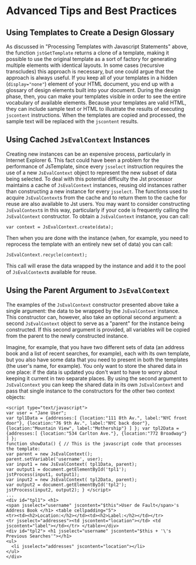 # Advanced Tips and Best Practices #

## Using Templates to Create a Design Glossary ##
As discussed in "Processing Templates with Javascript Statements" above, the function `jstGetTemplate` returns a clone of a template, making it possible to use the original template as a sort of factory for generating multiple elements with identical layouts. In some cases (recursive transcludes) this approach is necessary, but one could argue that the approach is always useful. If you keep all of your templates in a hidden (`display="none"`) element of your HTML document, you end up with a glossary of design elements built into your document. During the design phase, then, you can make your templates visible in order to see the entire vocabulary of available elements. Because your templates are valid HTML, they can include sample text or HTML to illustrate the results of executing `jscontent` instructions. When the templates are copied and processed, the sample text will be replaced with the `jscontent` results.

## Using Cached `JsEvalContext` Instances ##
Creating new instances can be an expensive process, particularly in Internet Explorer 6. This fact could have been a problem for the performance of JsTemplate, since every `jsselect` instruction requires the use of a new `JsEvalContext` object to represent the new subset of data being selected. To deal with this potential difficulty the Jst processor maintains a cache of `JsEvalContext` instances, reusing old instances rather than constructing a new instance for every `jsselect`. The functions used to acquire `JsEvalContext`s from the cache and to return them to the cache for reuse are also available to Jst users. You may want to consider constructing `JsEvalContext`s in this way, particularly if your code is frequently calling the `JsEvalContext` constructor. To obtain a `JsEvalContext` instance, you can call:


```
var context = JsEvalContext.create(data);
```
Then when you are done with the instance (when, for example, you need to reprocess the template with an entirely new set of data) you can call:

```
JsEvalContext.recycle(context);
```
This call will erase the data wrapped by the instance and add it to the pool of `JsEvalContext`s available for reuse.

## Using the Parent Argument to `JsEvalContext` ##
The examples of the `JsEvalContext` constructor presented above take a single argument: the data to be wrapped by the `JsEvalContext` instance. This constructor can, however, also take an optional second argument: a second `JsEvalContext` object to serve as a "parent" for the instance being constructed. If this second argument is provided, all variables will be copied from the parent to the newly constructed instance.

Imagine, for example, that you have two different sets of data (an address book and a list of recent searches, for example), each with its own template, but you also have some data that you need to present in both the templates (the user's name, for example). You only want to store the shared data in one place: if the data is updated you don't want to have to worry about keeping it current in two separate places. By using the second argument to `JsEvalContext` you can keep the shared data in its own `JsEvalContext` and pass that single instance to the constructors for the other two context objects:


```
<script type="text/javascript">
var user = "Jane User";
var tpl1Data = {addresses:[ {location:"111 8th Av.", label:"NYC front door"}, {location:"76 9th Av.", label:"NYC back door"}, {location:"Mountain View", label:"Mothership"} ] }; var tpl2Data = {addresses:[ {location:"534 Carlton Ave."}, {location:"772 Broadway"} ] };
function showData() { // This is the javascript code that processes the template:
var parent = new JsEvalContext();
parent.setVariable('username', user);
var input1 = new JsEvalContext( tpl1Data, parent);
var output1 = document.getElementById('tpl1');
jstProcess(input1, output1);
var input2 = new JsEvalContext( tpl2Data, parent);
var output2 = document.getElementById('tpl2');
jstProcess(input2, output2); } </script>
...
<div id="tpl1"> <h1>
<span jsselect="username" jscontent="$this">User de Fault</span>'s Address Book </h1> <table cellpadding="5">
<tr><td><h2>Location:</h2></td><td><h2>Label:</h2></td></tr>
<tr jsselect="addresses"><td jscontent="location"></td> <td jscontent="label"></td></tr> </table></div>
<div id="tpl2"> <h1 jsselect="username" jscontent="$this + '\'s Previous Searches'"></h1>
<ul>
  <li jsselect="addresses" jscontent="location"></li>
</ul>
</div> 
```